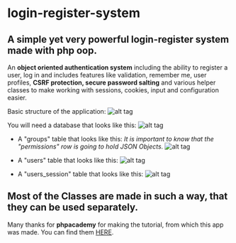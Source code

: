 login-register-system
=====================

A simple yet very powerful login-register system made with php oop.
-------------------------------------------------------------------

An **object oriented authentication system** including the ability to register a user, 
log in and includes features like validation, remember me, user profiles, **CSRF 
protection, secure password salting** and various helper classes to make working 
with sessions, cookies, input and configuration easier.

Basic structure of the application:
![alt tag](http://prikachi.com/images/623/6925623v.png)

You will need a database that looks like this:
![alt tag](http://prikachi.com/images/683/6925683D.png)

* A "groups" table that looks like this:
*It is important to know that the "permissions" row is going to hold JSON Objects.*
![alt tag](http://prikachi.com/images/685/6925685I.png)

* A "users" table that looks like this:
![alt tag](http://prikachi.com/images/687/6925687D.png)

* A "users_session" table that looks like this:
![alt tag](http://prikachi.com/images/688/6925688G.png)

Most of the Classes are made in such a way, that they can be used separately.
-----------------------------------------------------------------------------

Many thanks for **phpacademy** for making the tutorial, from which this app was made.
You can find them [HERE](https://phpacademy.org).
